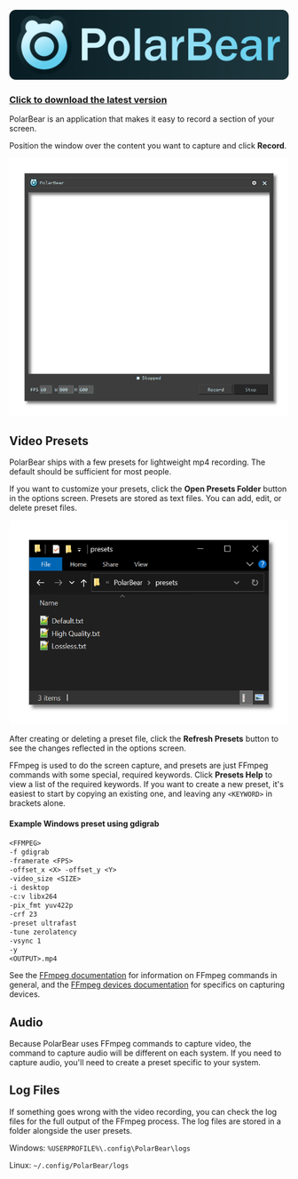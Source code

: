 ![PolarBear](resources/readme/pb_header.png)

### [Click to download the latest version](https://github.com/kennedy0/PolarBear/releases/latest)

PolarBear is an application that makes it easy to record a section of your screen.

Position the window over the content you want to capture and click **Record**.

![PolarBear](resources/readme/pb_window_dark.png)


## Video Presets
PolarBear ships with a few presets for lightweight mp4 recording.
The default should be sufficient for most people.

If you want to customize your presets, click the **Open Presets Folder** button in the options screen.
Presets are stored as text files.
You can add, edit, or delete preset files.

![PolarBear](resources/readme/pb_presets_folder.png)

After creating or deleting a preset file, click the **Refresh Presets** button to see the changes reflected in the
options screen.

FFmpeg is used to do the screen capture, and presets are just FFmpeg commands with some special, required keywords.
Click **Presets Help** to view a list of the required keywords.
If you want to create a new preset, it's easiest to start by copying an existing one, and leaving any `<KEYWORD>` in
brackets alone.

#### Example Windows preset using gdigrab
```
<FFMPEG>
-f gdigrab
-framerate <FPS>
-offset_x <X> -offset_y <Y>
-video_size <SIZE>
-i desktop
-c:v libx264
-pix_fmt yuv422p
-crf 23
-preset ultrafast
-tune zerolatency
-vsync 1
-y
<OUTPUT>.mp4
```

See the [FFmpeg documentation](https://ffmpeg.org/ffmpeg.html) for information on FFmpeg commands in general,
and the [FFmpeg devices documentation](https://ffmpeg.org/ffmpeg-devices.html) for specifics on capturing devices.

## Audio
Because PolarBear uses FFmpeg commands to capture video, the command to capture audio will be different on each system.
If you need to capture audio, you'll need to create a preset specific to your system.

## Log Files
If something goes wrong with the video recording, you can check the log files for the full output of the FFmpeg process.
The log files are stored in a folder alongside the user presets.

Windows: `%USERPROFILE%\.config\PolarBear\logs`

Linux: `~/.config/PolarBear/logs`
